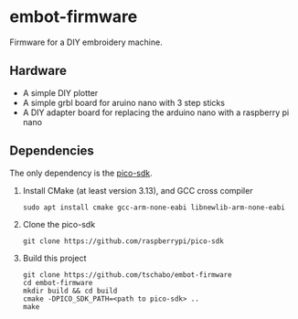 # embot-firmware

Firmware for a DIY embroidery machine.

## Hardware
* A simple DIY plotter
* A simple grbl board for aruino nano with 3 step sticks
* A DIY adapter board for replacing the arduino nano with a raspberry pi nano

## Dependencies
The only dependency is the [pico-sdk](https://github.com/raspberrypi/pico-sdk).

1. Install CMake (at least version 3.13), and GCC cross compiler
   ```
   sudo apt install cmake gcc-arm-none-eabi libnewlib-arm-none-eabi
   ```
2. Clone the pico-sdk
   ```
   git clone https://github.com/raspberrypi/pico-sdk
   ``` 
3. Build this project
   ```
   git clone https://github.com/tschabo/embot-firmware
   cd embot-firmware
   mkdir build && cd build
   cmake -DPICO_SDK_PATH=<path to pico-sdk> ..
   make
   ```